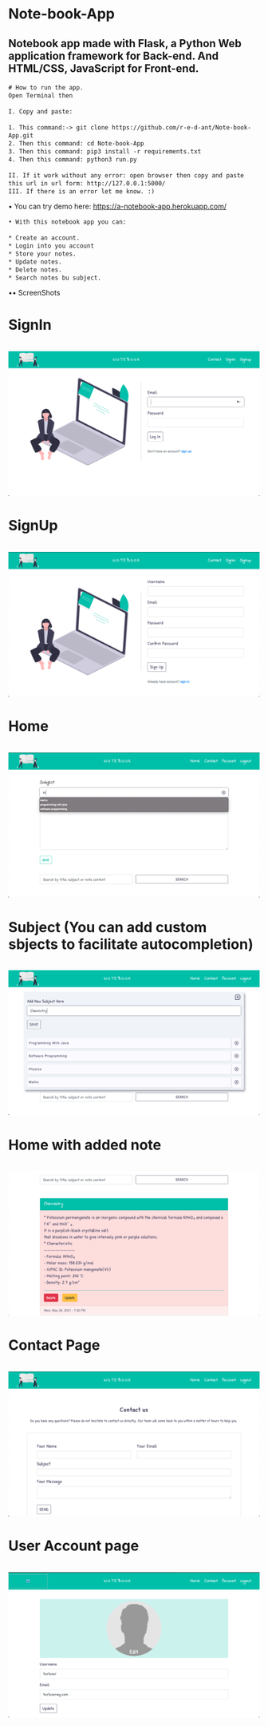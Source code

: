 # Note-book-App
Notebook app made with Flask, a Python Web application framework for Back-end. And HTML/CSS, JavaScript for Front-end.
--------

```
# How to run the app.
Open Terminal then

I. Copy and paste:

1. This command:-> git clone https://github.com/r-e-d-ant/Note-book-App.git
2. Then this command: cd Note-book-App
3. Then this command: pip3 install -r requirements.txt
4. Then this command: python3 run.py

II. If it work without any error: open browser then copy and paste this url in url form: http://127.0.0.1:5000/
III. If there is an error let me know. :)
```

• You can try demo here: https://a-notebook-app.herokuapp.com/

```
• With this notebook app you can:

* Create an account.
* Login into you account
* Store your notes.
* Update notes.
* Delete notes.
* Search notes bu subject.
```

•• ScreenShots

# SignIn
<br>
<img src="https://github.com/r-e-d-ant/Note-book-App/blob/main/screenshots/signin.png"/>
<br>

# SignUp
<br>
<img src="https://github.com/r-e-d-ant/Note-book-App/blob/main/screenshots/signup.png"/>
<br>

# Home
<br>
<img src="https://github.com/r-e-d-ant/Note-book-App/blob/main/screenshots/adding_notes.png"/>
<br>

# Subject (You can add custom sbjects to facilitate autocompletion)
<br>
<img src="https://github.com/r-e-d-ant/Note-book-App/blob/main/screenshots/adding_subject.png"/>
<br>

# Home with added note
<br>
<img src="https://github.com/r-e-d-ant/Note-book-App/blob/main/screenshots/note.png"/>
<br>

# Contact Page

<br>
<img src="https://github.com/r-e-d-ant/Note-book-App/blob/main/screenshots/contact.png"/>
<br>

# User Account page
<br>
<img src="https://github.com/r-e-d-ant/Note-book-App/blob/main/screenshots/profile.png"/>
<br>
